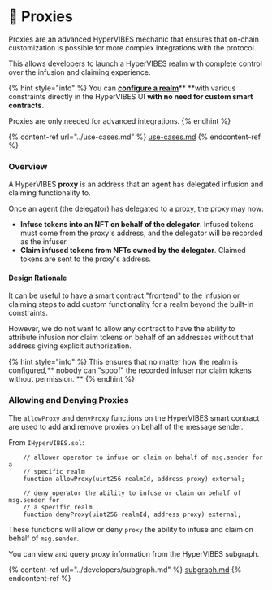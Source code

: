 # 💼 Proxies

Proxies are an advanced HyperVIBES mechanic that ensures that on-chain customization is possible for more complex integrations with the protocol.

This allows developers to launch a HyperVIBES realm with complete control over the infusion and claiming experience.

{% hint style="info" %}
You can [**configure a realm**](realms.md)** **with various constraints directly in the HyperVIBES UI **with no need for custom smart contracts**.

Proxies are only needed for advanced integrations.
{% endhint %}

{% content-ref url="../use-cases.md" %}
[use-cases.md](../use-cases.md)
{% endcontent-ref %}

### Overview

A HyperVIBES **proxy** is an address that an agent has delegated infusion and claiming functionality to.

Once an agent (the delegator) has delegated to a proxy, the proxy may now:

* **Infuse tokens into an NFT on behalf of the delegator**. Infused tokens must come from the proxy's address, and the delegator will be recorded as the infuser.
* **Claim infused tokens from NFTs owned by the delegator**. Claimed tokens are sent to the proxy's address.

#### Design Rationale

It can be useful to have a smart contract "frontend" to the infusion or claiming steps to add custom functionality for a realm beyond the built-in constraints.&#x20;

However, we do not want to allow any contract to have the ability to attribute infusion nor claim tokens on behalf of an addresses without that address giving explicit authorization.&#x20;

{% hint style="info" %}
This ensures that no matter how the realm is configured,** nobody can "spoof" the recorded infuser nor claim tokens without permission. **
{% endhint %}

### Allowing and Denying Proxies

The `allowProxy` and `denyProxy` functions on the HyperVIBES smart contract are used to add and remove proxies on behalf of the message sender.

From `IHyperVIBES.sol`:&#x20;

```solidity
    // allower operator to infuse or claim on behalf of msg.sender for a
    // specific realm
    function allowProxy(uint256 realmId, address proxy) external;

    // deny operator the ability to infuse or claim on behalf of msg.sender for
    // a specific realm
    function denyProxy(uint256 realmId, address proxy) external;
```

These functions will allow or deny `proxy` the ability to infuse and claim on behalf of `msg.sender`.

You can view and query proxy information from the HyperVIBES subgraph.

{% content-ref url="../developers/subgraph.md" %}
[subgraph.md](../developers/subgraph.md)
{% endcontent-ref %}
